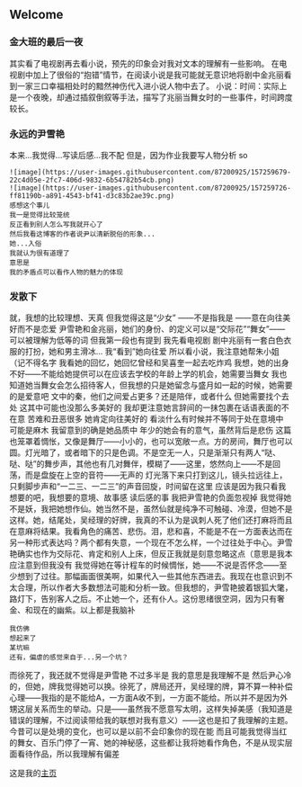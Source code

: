 ## Welcome



### 金大班的最后一夜

其实看了电视剧再去看小说，预先的印象会对我对文本的理解有一些影响。
在电视剧中加上了很俗的“抱错”情节，在阅读小说是我可能就无意识地将剧中金兆丽看到一家三口幸福相处时的黯然神伤代入进小说人物中去了。
小说：时间：实际上是一个夜晚，却通过插叙倒叙等手法，描写了兆丽当舞女时的一些事件，时间跨度较长。

### 永远的尹雪艳

本来...我觉得...写读后感...我不配
但是，因为作业我要写人物分析
so
```
![image](https://user-images.githubusercontent.com/87200925/157259679-22c4d05e-2fc7-406d-9832-6b54782b54cb.png)
![image](https://user-images.githubusercontent.com/87200925/157259726-ff81190b-a891-4543-bf41-d3c83b2ae39c.png)
感想这个事儿
我一是觉得比较笼统
反正看到别人怎么写我就开心了
然后我看这博客的作者说尹以清新脱俗的形象...
她...入俗
我就认为很有道理了
意思是
我的矛盾点可以看作人物的魅力的体现
```
### 发散下

就，我想的比较理想、天真
但我觉得这是“少女”
                 ——不是指我是
                 ——意在向往美好而不是恋爱
尹雪艳和金兆丽，她们的身份、的定义可以是“交际花”“舞女”——可以被理解为低等的词
但我第一段也有提到
我先看电视剧
剧中兆丽有一套白色衣服的打扮，她和男主滑冰...
我“看到”她向往爱
所以看小说，我注意她帮朱小姐（记不得名字
我看她的回忆，她回忆曾经和吴喜奎一起去吃炸鸡
我想，她的出身不好——不能给她提供可以在应该去学校的年龄上学的机会，她需要当舞女
我也知道她当舞女会怎么招待客人，但我想的只是她留念与盛月如一起的时候，她需要的是爱意吧
文中的秦，他们之间爱占更多？还是陪伴，或者什么
但她需要找个去处
这其中可能也没那么多美好的
我却更注意她言辞间的一抹包裹在话语表面的不在意
苦难和丑恶很多
她肯定向往美好的
看淡什么有时候并不等同于处在意境中
可能是麻木
我留意到的确是她品质中
年少的她会有的意气，虽然背后是悲伤
这篇也笼罩着惆怅，又像是舞厅——小小的，也可以宽敞一点。方的房间，舞厅也可以圆。灯光暗了，或者暗下的只是色调。不是空无一人，只是渐渐只有两人“哒、哒、哒”的舞步声，其他也有几对舞伴，模糊了——这里，悠然向上——不是回荡，而是盘旋在上空的音符——无声的
灯光落下来只打到这儿，镜头拉远往上，只剩脚步声和“一二三、一二三”的声音回旋，时间留在这里
应该是因为我只看我想要的吧，我想要的意境、故事感
读后感的事
我把尹雪艳的负面忽视掉
我觉得她不是妖，我把她想作仙。她当然不是，虽然仙就是纯净不可触碰、冷漠，但她不是这样。她，结尾处，吴经理的好牌，我真的不认为是讽刺人死了他们还打麻将而且在意麻将结果。我看角色的痛苦、悲伤。泪，悲和喜，不能是不在一方面表达而在另一种形式表达吗？两个都有失意，一个现在不怎么样，一个过往处于中心。尹雪艳确实也作为交际花、肯定和别人上床，但反正我就是刻意忽略这点（意思是我本应注意到但我没有
我觉得她在等计程车的时候惆怅，她——不说是否怀念——至少想到了过往。那幅画面很美啊，如果代入一些其他东西进去。我现在也意识到不太合理，所以作者大多数想法可能和分析一致。但我想的，尹雪艳披着银狐大氅，路灯下，告别客人之后。不止她一个，还有仆人。这份思绪很空洞，因为只有奢金、和现在的幽紫。以上都是我脑补
```
我仿佛
想起来了
某坑嘛
还有，偏虐的感觉来自于...另一个坑？
```
而徐死了，我还就不觉得是尹雪艳
不过多半是
我的意思是我理解不是
然后尹心冷的，但她，牌我觉得她可以换。徐死了，牌局还开，吴经理的牌，算不算一种补偿心理——我指的是不能给A，一方面A收不到，一方面不能给。所以并不是因为外甥这层关系而生的举动。只是——虽然我不愿意写太明，这样失掉美感（我知道是错误的理解，不过阅读带给我的联想对我有意义）——这也是扣了我理解的主题。今昔可以是处境的变化，也可以是以前不会印象你的现在能
而且可能我觉得当红的舞女、百乐门停了一宵、她的神秘感，这些都让我将她看作角色，不是从现实层面看待作品，所以我理解有偏差

这是我的[主页](https://judithabc.github.io/)
